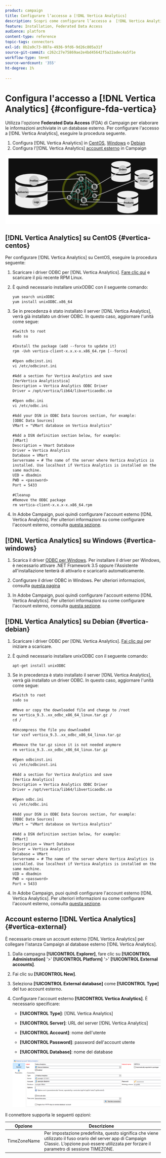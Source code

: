 ```yaml
---
product: campaign
title: Configurare l’accesso a [!DNL Vertica Analytics]
description: Scopri come configurare l’accesso a  [!DNL Vertica Analytics]  in FDA
feature: Installation, Federated Data Access
audience: platform
content-type: reference
topic-tags: connectors
exl-id: 8b2a9c73-807a-4936-9fd6-9d26c805a31f
source-git-commit: c262c27e75869ae2e4bd45642f5a22adec4a5f1e
workflow-type: tm+mt
source-wordcount: '355'
ht-degree: 1%

---
```


# Configura l&#39;accesso a [!DNL Vertica Analytics] {#configure-fda-vertica}



Utilizza l&#39;opzione **Federated Data Access** (FDA) di Campaign per elaborare le informazioni archiviate in un database esterno. Per configurare l&#39;accesso a [!DNL Vertica Analytics], eseguire la procedura seguente.

1. Configura [!DNL Vertica Analytics] in [CentOS](#vertica-centos), [Windows](#vertica-windows) o [Debian](#vertica-debian)
1. Configura l&#39;[!DNL Vertica Analytics] [account esterno](#vertica-external) in Campaign

![](assets/snowflake_3.png)

## [!DNL Vertica Analytics] su CentOS {#vertica-centos}

Per configurare [!DNL Vertica Analytics] su CentOS, eseguire la procedura seguente:

1. Scaricare i driver ODBC per [!DNL Vertica Analytics]. [Fare clic qui](https://www.vertica.com/download/vertica/client-drivers/) e scaricare il più recente RPM Linux.

1. È quindi necessario installare unixODBC con il seguente comando:

   ```
   yum search unixODBC
   yum install unixODBC.x86_64
   ```

1. Se in precedenza è stato installato il server [!DNL Vertica Analytics], verrà già installato un driver ODBC. In questo caso, aggiornare l&#39;unità come segue:

   ```
   #Switch to root
   sudo su
   
   #Install the package (add --force to update it)
   rpm -Uvh vertica-client-x.x.x-x.x86_64.rpm [--force]
   
   #Open odbcinst.ini
   vi /etc/odbcinst.ini
   
   #Add a section for Vertica Analytics and save
   [VerVertica Analyticstica]
   Description = Vertica Analytics ODBC Driver
   Driver = /opt/vertica/lib64/libverticaodbc.so
   
   #Open odbc.ini
   vi /etc/odbc.ini
   
   #Add your DSN in ODBC Data Sources section, for example:
   [ODBC Data Sources]
   VMart = "VMart database on Vertica Analytics"
   
   #Add a DSN definition section below, for example:
   [VMart]
   Description = Vmart Database
   Driver = Vertica Analytics
   Database = VMart
   Servername = # The name of the server where Vertica Analytics is installed. Use localhost if Vertica Analytics is installed on the same machine.
   UID = dbadmin
   PWD = <password>
   Port = 5433
   
   #Cleanup
   #Remove the ODBC package
   rm vertica-client-x.x.x-x.x86_64.rpm
   ```

1. In Adobe Campaign, puoi quindi configurare l&#39;account esterno [!DNL Vertica Analytics]. Per ulteriori informazioni su come configurare l&#39;account esterno, consulta [questa sezione](#vertica-external).

## [!DNL Vertica Analytics] su Windows {#vertica-windows}

1. Scarica il driver [ODBC per Windows](https://www.vertica.com/download/vertica/client-drivers/). Per installare il driver per Windows, è necessario attivare .NET Framework 3.5 oppure l&#39;Assistente all&#39;installazione tenterà di attivarlo e scaricarlo automaticamente.

1. Configurare il driver ODBC in Windows. Per ulteriori informazioni, consulta [questa pagina](https://www.vertica.com/docs/9.2.x/HTML/Content/Authoring/ConnectingToVertica/ClientODBC/SettingUpADSN.htm)

1. In Adobe Campaign, puoi quindi configurare l&#39;account esterno [!DNL Vertica Analytics]. Per ulteriori informazioni su come configurare l&#39;account esterno, consulta [questa sezione](#vertical-external).

## [!DNL Vertica Analytics] su Debian {#vertica-debian}

1. Scaricare i driver ODBC per [!DNL Vertica Analytics]. [Fai clic qui](https://sfc-repo.snowflakecomputing.com/odbc/linux/latest/index.html) per iniziare a scaricare.

1. È quindi necessario installare unixODBC con il seguente comando:

   ```
   apt-get install unixODBC
   ```

1. Se in precedenza è stato installato il server [!DNL Vertica Analytics], verrà già installato un driver ODBC. In questo caso, aggiornare l&#39;unità come segue:

   ```
   #Switch to root
   sudo su
   
   #Move or copy the downloaded file and change to /root
   mv vertica_9.3..xx_odbc_x86_64_linux.tar.gz /
   cd /
   
   #Uncompress the file you downloaded
   tar vzxf vertica_9.3..xx_odbc_x86_64_linux.tar.gz
   
   #Remove the tar.gz since it is not needed anymore
   rm vertica_9.3..xx_odbc_x86_64_linux.tar.gz
   
   #Open odbcinst.ini
   vi /etc/odbcinst.ini
   
   #Add a section for Vertica Analytics and save
   [Vertica Analytics]
   Description = Vertica Analytics ODBC Driver
   Driver = /opt/vertica/lib64/libverticaodbc.so
   
   #Open odbc.ini
   vi /etc/odbc.ini
   
   #Add your DSN in ODBC Data Sources section, for example:
   [ODBC Data Sources]
   VMart = "VMart database on Vertica Analytics"
   
   #Add a DSN definition section below, for example:
   [VMart]
   Description = Vmart Database
   Driver = Vertica Analytics
   Database = VMart
   Servername = # The name of the server where Vertica Analytics is installed. Use localhost if Vertica Analytics is installed on the same machine.
   UID = dbadmin
   PWD = <password>
   Port = 5433
   ```

1. In Adobe Campaign, puoi quindi configurare l&#39;account esterno [!DNL Vertica Analytics]. Per ulteriori informazioni su come configurare l&#39;account esterno, consulta [questa sezione](#vertica-external).

## Account esterno [!DNL Vertica Analytics] {#vertica-external}

È necessario creare un account esterno [!DNL Vertica Analytics] per collegare l&#39;istanza Campaign al database esterno [!DNL Vertica Analytics].

1. Dalla campagna **[!UICONTROL Explorer]**, fare clic su **[!UICONTROL Administration]** &#39;>&#39; **[!UICONTROL Platform]** &#39;>&#39; **[!UICONTROL External accounts]**.

1. Fai clic su **[!UICONTROL New]**.

1. Seleziona **[!UICONTROL External database]** come **[!UICONTROL Type]** del tuo account esterno.

1. Configurare l&#39;account esterno **[!UICONTROL Vertica Analytics]**. È necessario specificare:

   * **[!UICONTROL Type]**: [!DNL Vertica Analytics]

   * **[!UICONTROL Server]**: URL del server [!DNL Vertica Analytics]

   * **[!UICONTROL Account]**: nome dell&#39;utente

   * **[!UICONTROL Password]**: password dell&#39;account utente

   * **[!UICONTROL Database]**: nome del database

   ![](assets/vertica.png)

Il connettore supporta le seguenti opzioni:

| Opzione | Descrizione |
|---|---|
| TimeZoneName | Per impostazione predefinita, questo significa che viene utilizzato il fuso orario del server app di Campaign Classic. L’opzione può essere utilizzata per forzare il parametro di sessione TIMEZONE. |

